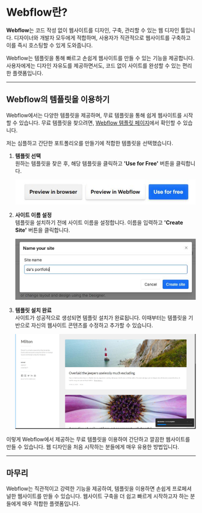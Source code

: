 # Webflow란?

**Webflow**는 코드 작성 없이 웹사이트를 디자인, 구축, 관리할 수 있는 웹 디자인 툴입니다. 디자이너와 개발자 모두에게 적합하며, 사용자가 직관적으로 웹사이트를 구축하고 이를 즉시 호스팅할 수 있게 도와줍니다.

Webflow는 템플릿을 통해 빠르고 손쉽게 웹사이트를 만들 수 있는 기능을 제공합니다. 사용자에게는 디자인 자유도를 제공하면서도, 코드 없이 사이트를 완성할 수 있는 편리한 플랫폼입니다.

---

## Webflow의 템플릿을 이용하기

Webflow에서는 다양한 템플릿을 제공하며, 무료 템플릿을 통해 쉽게 웹사이트를 시작할 수 있습니다. 무료 템플릿을 찾으려면, [Webflow 템플릿 페이지](https://webflow.com/templates/all?free=true)에서 확인할 수 있습니다.

저는 심플하고 간단한 포트폴리오를 만들기에 적합한 템플릿을 선택했습니다.

1. **템플릿 선택**  
   원하는 템플릿을 찾은 후, 해당 템플릿을 클릭하고 **'Use for Free'** 버튼을 클릭합니다.
   
   ![Use for Free 버튼](img/user/useforfree.JPG)

2. **사이트 이름 설정**  
   템플릿을 설치하기 전에 사이트 이름을 설정합니다. 이름을 입력하고 **'Create Site'** 버튼을 클릭합니다.
   
   ![이름 설정 화면](img/user/이름설정.JPG)

3. **템플릿 설치 완료**  
   사이트가 성공적으로 생성되면 템플릿 설치가 완료됩니다. 이때부터는 템플릿을 기반으로 자신의 웹사이트 콘텐츠를 수정하고 추가할 수 있습니다.

   ![템플릿 설치 결과](img/user/탬플릿설치결과.JPG)

이렇게 Webflow에서 제공하는 무료 템플릿을 이용하여 간단하고 깔끔한 웹사이트를 만들 수 있습니다. 웹 디자인을 처음 시작하는 분들에게 매우 유용한 방법입니다.

---

## 마무리

Webflow는 직관적이고 강력한 기능을 제공하여, 템플릿을 이용하면 손쉽게 프로페셔널한 웹사이트를 만들 수 있습니다. 웹사이트 구축을 더 쉽고 빠르게 시작하고자 하는 분들에게 매우 적합한 플랫폼입니다.





